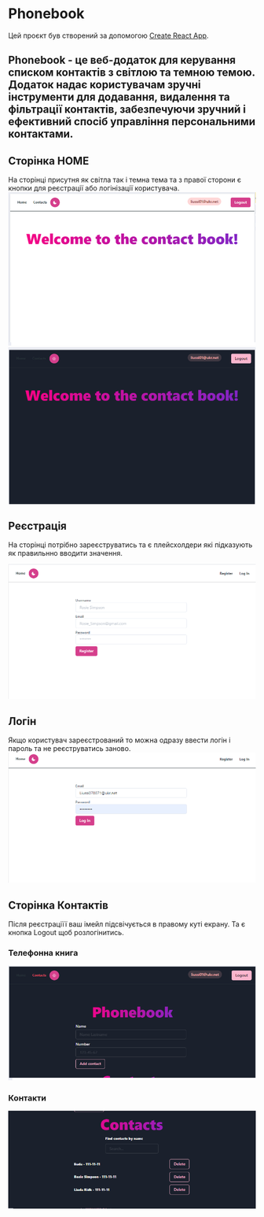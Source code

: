 # Phonebook

Цей проєкт був створений за допомогою 
[Create React App](https://github.com/facebook/create-react-app). 

## Phonebook -  це веб-додаток для керування списком контактів з світлою та темною темою. Додаток надає користувачам зручні інструменти для додавання, видалення та фільтрації контактів, забезпечуючи зручний і ефективний спосіб управління персональними контактами.


## Сторінка HOME 

На сторінці присутня як світла так і темна тема та з правої сторони є кнопки для реєстрації або логінізації користувача.
![page](./public/project-1.png)
![page](./public/project-2.png)

## Реєстрація 

На сторінці потрібно зареєструватись та є плейсхолдери які підказують як правильнно вводити значення. 

![page](./public/project-6.png)

## Логін

Якщо користувач зареєстрований то можна одразу ввести логін і пароль та не реєструватись заново.
![page](./public/project-5.png)


## Сторінка Контактів

Після реєстраціїї ваш імейл підсвічується в правому куті екрану. Та є кнопка Logout щоб розлогінитись.


### Телефонна книга
![page](./public/project-3.png)

### Контакти
![page](./public/project-4.png)
